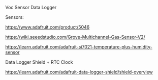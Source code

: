 Voc Sensor Data Logger

Sensors:

https://www.adafruit.com/product/5046

https://wiki.seeedstudio.com/Grove-Multichannel-Gas-Sensor-V2/

https://learn.adafruit.com/adafruit-si7021-temperature-plus-humidity-sensor

Data Logger Shield + RTC Clock

https://learn.adafruit.com/adafruit-data-logger-shield/shield-overview